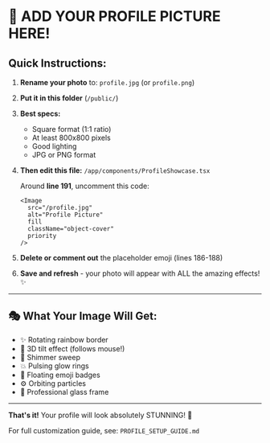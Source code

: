 # 📸 ADD YOUR PROFILE PICTURE HERE!

## Quick Instructions:

1. **Rename your photo** to: `profile.jpg` (or `profile.png`)
   
2. **Put it in this folder** (`/public/`)

3. **Best specs:**
   - Square format (1:1 ratio)
   - At least 800x800 pixels
   - Good lighting
   - JPG or PNG format

4. **Then edit this file:**
   `/app/components/ProfileShowcase.tsx`
   
   Around **line 191**, uncomment this code:
   ```tsx
   <Image
     src="/profile.jpg"
     alt="Profile Picture"
     fill
     className="object-cover"
     priority
   />
   ```
   
5. **Delete or comment out** the placeholder emoji (lines 186-188)

6. **Save and refresh** - your photo will appear with ALL the amazing effects! ✨

---

## 🎭 What Your Image Will Get:

- ✨ Rotating rainbow border
- 💫 3D tilt effect (follows mouse!)
- 🌟 Shimmer sweep
- 💥 Pulsing glow rings
- 🎯 Floating emoji badges
- ⚙️ Orbiting particles
- 🎨 Professional glass frame

---

**That's it!** Your profile will look absolutely STUNNING! 🚀

For full customization guide, see: `PROFILE_SETUP_GUIDE.md`

